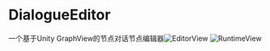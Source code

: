 # DialogueEditor
一个基于Unity GraphView的节点对话节点编辑器![EditorView](https://github.com/Shioyo/DialogueEditor/assets/73596746/2904ed86-a144-4220-9328-fa0ea3cf011c)
![RuntimeView](https://github.com/Shioyo/DialogueEditor/assets/73596746/17d3280f-fd76-4576-bafb-85602c9cad57)
